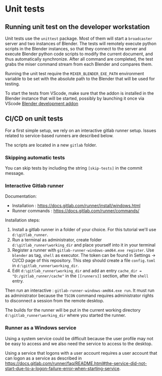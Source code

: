 # Unit tests

## Running unit test on the developer workstation

Unit tests use the `unittest` package. Most of them will start a `broadcaster` server and two instances of Blender. The tests will remotely execute python scripts in the Blender instances, so that they connect to the server and execute Blender python code scripts to modify the current document, and thus automatically synchronize. After all command are completed, the test grabs the miser command stream from each Blender and compares them.

Running the unit test require the `MIXER_BLENDER_EXE_PATH` environment variable to be set with the absolute path to the Blender that will be used for testing.

To start the tests from VScode, make sure that the addon is installed in the Blender instance that will be started, possibly by launching it once via VScode [Blender development addon](https://github.com/JacquesLucke/blender_vscode)

## CI/CD on unit tests

For a first simple setup, we rely on an interactive gitlab runner setup. Issues related to service-based runners are described below.

The scripts are located in a new `gitlab` folder.

### Skipping automatic tests

You can skip tests by including the string `[skip-tests]` in the commit message.

### Interactive Gitlab runner

Documentation:

- Installation : https://docs.gitlab.com/runner/install/windows.html
- Runner commands : https://docs.gitlab.com/runner/commands/

Installation steps:

1. Install a gitlab runner in a folder of your choice. For this tutorial we'll use `d:\gitlab_runner`.
2. Run a terminal as administrator, create folder `d:\gitlab_runner\working_dir` and place yourself into it in your terminal
3. Register a runner with `gitlab-runner-windows-amd64.exe register`. Use `blender` as tag, `shell` as executor. The token can be found in Settings -> CI/CD page of this repository. This step should create a file `config.toml` in `d:\gitlab_runner\working_dir`.
4. Edit `d:\gitlab_runner\working_dir` and add an entry `cache_dir = "D:/gitlab_runner/cache"` in the `[[runners]]` section, after the `shell` entry.

Then run an interactive : `gitlab-runner-windows-amd64.exe run`. It must run as administrator because the `TSCON` command requires administrator rights to disconnect a session from the remote desktop.

The builds for the runner will be put in the current working directory `d:\gitlab_runner\working_dir` where you started the runner.

### Runner as a Windows service

Using a system service could be difficult because the user profile may not be easy to access and we also need the service to access to the desktop.

Using a service that logons with a user account requires a user account that can logon as a service as described in https://docs.gitlab.com/runner/faq/README.html#the-service-did-not-start-due-to-a-logon-failure-error-when-starting-service.
